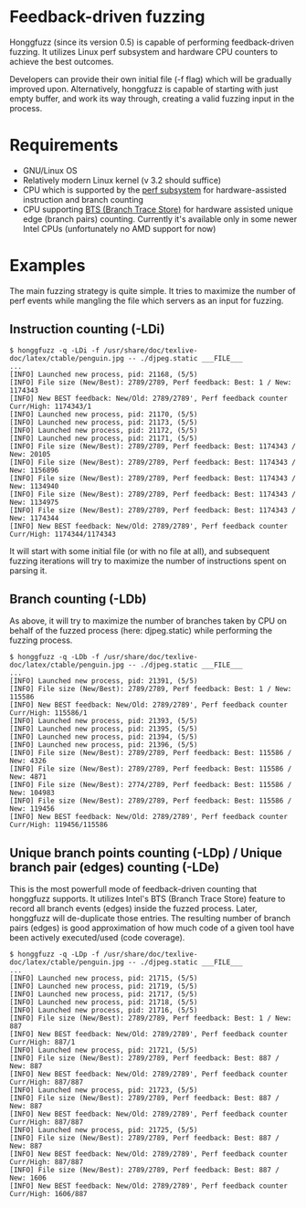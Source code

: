 # Feedback-driven fuzzing #

Honggfuzz (since its version 0.5) is capable of performing feedback-driven fuzzing. It utilizes Linux perf subsystem and hardware CPU counters to achieve the best outcomes.

Developers can provide their own initial file (-f flag) which will be gradually improved upon. Alternatively, honggfuzz is capable of starting with just empty buffer, and work its way through, creating a valid fuzzing input in the process.

# Requirements #
  * GNU/Linux OS
  * Relatively modern Linux kernel (v 3.2 should suffice)
  * CPU which is supported by the [perf subsystem](https://perf.wiki.kernel.org/index.php/Main_Page) for hardware-assisted instruction and branch counting
  * CPU supporting [BTS (Branch Trace Store)](https://software.intel.com/en-us/forums/topic/277868?language=es) for hardware assisted unique edge (branch pairs) counting. Currently it's available only in some newer Intel CPUs (unfortunately no AMD support for now)

# Examples #
The main fuzzing strategy is quite simple. It tries to maximize the number of perf events while mangling the file which servers as an input for fuzzing.

## Instruction counting (-LDi) ##

```
$ honggfuzz -q -LDi -f /usr/share/doc/texlive-doc/latex/ctable/penguin.jpg -- ./djpeg.static ___FILE___
...
[INFO] Launched new process, pid: 21168, (5/5)
[INFO] File size (New/Best): 2789/2789, Perf feedback: Best: 1 / New: 1174343
[INFO] New BEST feedback: New/Old: 2789/2789', Perf feedback counter Curr/High: 1174343/1
[INFO] Launched new process, pid: 21170, (5/5)
[INFO] Launched new process, pid: 21173, (5/5)
[INFO] Launched new process, pid: 21172, (5/5)
[INFO] Launched new process, pid: 21171, (5/5)
[INFO] File size (New/Best): 2789/2789, Perf feedback: Best: 1174343 / New: 20105
[INFO] File size (New/Best): 2789/2789, Perf feedback: Best: 1174343 / New: 1156896
[INFO] File size (New/Best): 2789/2789, Perf feedback: Best: 1174343 / New: 1134940
[INFO] File size (New/Best): 2789/2789, Perf feedback: Best: 1174343 / New: 1134975
[INFO] File size (New/Best): 2789/2789, Perf feedback: Best: 1174343 / New: 1174344
[INFO] New BEST feedback: New/Old: 2789/2789', Perf feedback counter Curr/High: 1174344/1174343
```


It will start with some initial file (or with no file at all), and subsequent fuzzing iterations will try to maximize the number of instructions spent on parsing it.

## Branch counting (-LDb) ##

As above, it will try to maximize the number of branches taken by CPU on behalf of the fuzzed process (here: djpeg.static) while performing the fuzzing process.

```
$ honggfuzz -q -LDb -f /usr/share/doc/texlive-doc/latex/ctable/penguin.jpg -- ./djpeg.static ___FILE___
...
[INFO] Launched new process, pid: 21391, (5/5)
[INFO] File size (New/Best): 2789/2789, Perf feedback: Best: 1 / New: 115586
[INFO] New BEST feedback: New/Old: 2789/2789', Perf feedback counter Curr/High: 115586/1
[INFO] Launched new process, pid: 21393, (5/5)
[INFO] Launched new process, pid: 21395, (5/5)
[INFO] Launched new process, pid: 21394, (5/5)
[INFO] Launched new process, pid: 21396, (5/5)
[INFO] File size (New/Best): 2789/2789, Perf feedback: Best: 115586 / New: 4326
[INFO] File size (New/Best): 2789/2789, Perf feedback: Best: 115586 / New: 4871
[INFO] File size (New/Best): 2774/2789, Perf feedback: Best: 115586 / New: 104983
[INFO] File size (New/Best): 2789/2789, Perf feedback: Best: 115586 / New: 119456
[INFO] New BEST feedback: New/Old: 2789/2789', Perf feedback counter Curr/High: 119456/115586

```

## Unique branch points counting (-LDp) / Unique branch pair (edges) counting (-LDe) ##
This is the most powerfull mode of feedback-driven counting that honggfuzz supports. It utilizes Intel's BTS (Branch Trace Store) feature to record all branch events (edges) inside the fuzzed process. Later, honggfuzz will de-duplicate those entries. The resulting number of branch pairs (edges) is good approximation of how much code of a given tool have been actively executed/used (code coverage).

```
$ honggfuzz -q -LDp -f /usr/share/doc/texlive-doc/latex/ctable/penguin.jpg -- ./djpeg.static ___FILE___
...
[INFO] Launched new process, pid: 21715, (5/5)
[INFO] Launched new process, pid: 21719, (5/5)
[INFO] Launched new process, pid: 21717, (5/5)
[INFO] Launched new process, pid: 21718, (5/5)
[INFO] Launched new process, pid: 21716, (5/5)
[INFO] File size (New/Best): 2789/2789, Perf feedback: Best: 1 / New: 887
[INFO] New BEST feedback: New/Old: 2789/2789', Perf feedback counter Curr/High: 887/1
[INFO] Launched new process, pid: 21721, (5/5)
[INFO] File size (New/Best): 2789/2789, Perf feedback: Best: 887 / New: 887
[INFO] New BEST feedback: New/Old: 2789/2789', Perf feedback counter Curr/High: 887/887
[INFO] Launched new process, pid: 21723, (5/5)
[INFO] File size (New/Best): 2789/2789, Perf feedback: Best: 887 / New: 887
[INFO] New BEST feedback: New/Old: 2789/2789', Perf feedback counter Curr/High: 887/887
[INFO] Launched new process, pid: 21725, (5/5)
[INFO] File size (New/Best): 2789/2789, Perf feedback: Best: 887 / New: 887
[INFO] New BEST feedback: New/Old: 2789/2789', Perf feedback counter Curr/High: 887/887
[INFO] File size (New/Best): 2789/2789, Perf feedback: Best: 887 / New: 1606
[INFO] New BEST feedback: New/Old: 2789/2789', Perf feedback counter Curr/High: 1606/887
```

